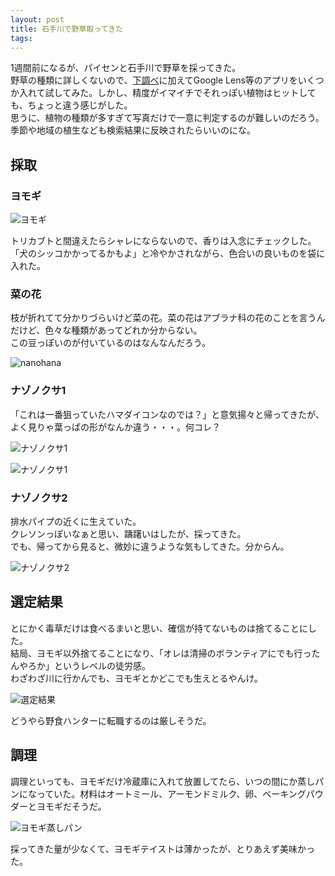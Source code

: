 ```yaml
---
layout: post
title: 石手川で野草取ってきた
tags:
---
```


1週間前になるが、パイセンと石手川で野草を採ってきた。  
野草の種類に詳しくないので、[下調べ](/eat-wild-vegitables-on-the-riverbed/)に加えてGoogle Lens等のアプリをいくつか入れて試してみた。しかし、精度がイマイチでそれっぽい植物はヒットしても、ちょっと違う感じがした。  
思うに、植物の種類が多すぎて写真だけで一意に判定するのが難しいのだろう。季節や地域の植生なども検索結果に反映されたらいいのにな。

## 採取

### ヨモギ

![ヨモギ](https://rikson.imgix.net/yomogi.jpg?w=600)

トリカブトと間違えたらシャレにならないので、香りは入念にチェックした。  
「犬のシッコかかってるかもよ」と冷やかされながら、色合いの良いものを袋に入れた。

### 菜の花

枝が折れてて分かりづらいけど菜の花。菜の花はアブラナ科の花のことを言うんだけど、色々な種類があってどれか分からない。  
この豆っぽいのが付いているのはなんなんだろう。

![nanohana](https://rikson.imgix.net/aburana.jpg?w=600)

### ナゾノクサ1

「これは一番狙っていたハマダイコンなのでは？」と意気揚々と帰ってきたが、よく見りゃ葉っぱの形がなんか違う・・・。何コレ？

![ナゾノクサ1](https://rikson.imgix.net/like-hamadaikon-1.jpg?w=600)

![ナゾノクサ1](https://rikson.imgix.net/like-hamadaikon-2.jpg?w=600)

### ナゾノクサ2

排水パイプの近くに生えていた。  
クレソンっぽいなぁと思い、躊躇いはしたが、採ってきた。  
でも、帰ってから見ると、微妙に違うような気もしてきた。分からん。

![ナゾノクサ2](https://rikson.imgix.net/like-kureson.jpg?w=600)

## 選定結果

とにかく毒草だけは食べるまいと思い、確信が持てないものは捨てることにした。  
結局、ヨモギ以外捨てることになり、「オレは清掃のボランティアにでも行ったんやろか」というレベルの徒労感。  
わざわざ川に行かんでも、ヨモギとかどこでも生えとるやんけ。

![選定結果](https://rikson.imgix.net/IMG_3559.jpg?w=600)

どうやら野食ハンターに転職するのは厳しそうだ。

## 調理

調理といっても、ヨモギだけ冷蔵庫に入れて放置してたら、いつの間にか蒸しパンになっていた。材料はオートミール、アーモンドミルク、卵、ベーキングパウダーとヨモギだそうだ。

![ヨモギ蒸しパン](https://rikson.imgix.net/mushipan.jpg?w=600)

採ってきた量が少なくて、ヨモギテイストは薄かったが、とりあえず美味かった。
